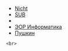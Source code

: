  <HTML style="width:100%;height:100%;">
 <head>
 </head>
  <body>
   <ul>
     <li><a href= "/nicht/">Nicht</a></li>
     <li><a href= "/sub/">SUB</a></li>
     <li>&nbsp</li>
     <li><a href= "/informatika/">ЭОР Информатика</a> </li>
     <li><a href= "/Pushkin/">Пушкин</a> </li>
    
  </ul>  
    
    <br>

  </body>
 </HTML>
